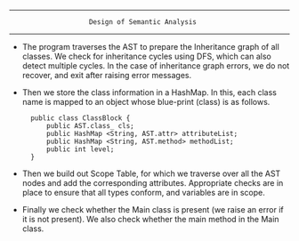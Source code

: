 *******************************************************************************************************************************
						Design of Semantic Analysis
*******************************************************************************************************************************

* The program traverses the AST to prepare the Inheritance graph of all classes. We check for inheritance cycles using DFS, which can also detect multiple cycles. In the case of inheritance graph errors, we do not recover, and exit after raising error messages.

* Then we store the class information in a HashMap. In this, each class name is mapped to an object whose blue-print (class) is as follows.

		public class ClassBlock {
			public AST.class_ cls;
			public HashMap <String, AST.attr> attributeList;
			public HashMap <String, AST.method> methodList;
			public int level;
		}

* Then we build out Scope Table, for which we traverse over all the AST nodes and add the corresponding attributes. Appropriate checks are in place to ensure that all types conform, and variables are in scope.

* Finally we check whether the Main class is present (we raise an error if it is not present). We also check whether the main method in the Main class.

